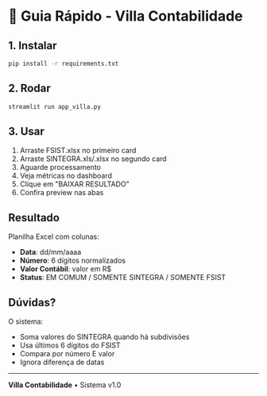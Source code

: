 # 🚀 Guia Rápido - Villa Contabilidade

## 1. Instalar

```bash
pip install -r requirements.txt
```

## 2. Rodar

```bash
streamlit run app_villa.py
```

## 3. Usar

1. Arraste FSIST.xlsx no primeiro card
2. Arraste SINTEGRA.xls/.xlsx no segundo card
3. Aguarde processamento
4. Veja métricas no dashboard
5. Clique em "BAIXAR RESULTADO"
6. Confira preview nas abas

## Resultado

Planilha Excel com colunas:
- **Data**: dd/mm/aaaa
- **Número**: 6 dígitos normalizados
- **Valor Contábil**: valor em R$
- **Status**: EM COMUM / SOMENTE SINTEGRA / SOMENTE FSIST

## Dúvidas?

O sistema:
- Soma valores do SINTEGRA quando há subdivisões
- Usa últimos 6 dígitos do FSIST
- Compara por número E valor
- Ignora diferença de datas

---
**Villa Contabilidade** • Sistema v1.0
